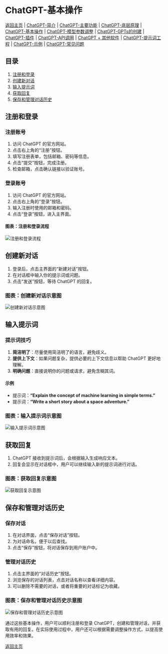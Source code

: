 # ChatGPT-基本操作

[返回主页](../README.md) | [ChatGPT-简介](ChatGPT-Introduction.md) | [ChatGPT-主要功能](ChatGPT-Key%20Features.md) | [ChatGPT-底层原理](ChatGPT-Underlying%20Principles.md) | [ChatGPT-基本操作](ChatGPT-Basic%20Operations.md) | [ChatGPT-模型参数调整](ChatGPT-Model%20Parameter%20Adjustment.md) | [ChatGPT-GPTs的创建](ChatGPT-Creating%20GPTs.md) | [ChatGPT-插件](ChatGPT-Plugins.md) | [ChatGPT-API调用](ChatGPT-API%20Calls.md) | [ChatGPT + 其他软件](ChatGPT-Plus%20Other%20Software.md) | [ChatGPT-提示词工程](ChatGPT-Prompt%20Engineering.md) | [ChatGPT-示例](ChatGPT-Examples.md) | [ChatGPT-常见问题](ChatGPT-FAQ.md)

## 目录
1. [注册和登录](#注册和登录)
2. [创建新对话](#创建新对话)
3. [输入提示词](#输入提示词)
4. [获取回复](#获取回复)
5. [保存和管理对话历史](#保存和管理对话历史)

## 注册和登录

### 注册账号
1. 访问 ChatGPT 的官方网站。
2. 点击右上角的“注册”按钮。
3. 填写注册表单，包括邮箱、密码等信息。
4. 点击“提交”按钮，完成注册。
5. 检查邮箱，点击确认链接以验证账号。

### 登录账号
1. 访问 ChatGPT 的官方网站。
2. 点击右上角的“登录”按钮。
3. 输入注册时使用的邮箱和密码。
4. 点击“登录”按钮，进入主界面。

#### 图表：注册和登录流程
![注册和登录流程](https://example.com/registration-login-chart.png)

## 创建新对话

1. 登录后，点击主界面的“新建对话”按钮。
2. 在对话框中输入你的提示词或问题。
3. 点击“发送”按钮，等待 ChatGPT 的回复。

### 图表：创建新对话示意图
![创建新对话示意图](https://example.com/new-conversation-chart.png)

## 输入提示词

### 提示词技巧
1. **简洁明了**：尽量使用简洁明了的语言，避免歧义。
2. **提供上下文**：如果问题复杂，提供必要的上下文信息以帮助 ChatGPT 更好地理解。
3. **明确问题**：直接说明你的问题或请求，避免含糊其词。

#### 示例
- 提示词：**“Explain the concept of machine learning in simple terms.”**
- 提示词：**“Write a short story about a space adventure.”**

### 图表：输入提示词示意图
![输入提示词示意图](https://example.com/input-prompt-chart.png)

## 获取回复

1. ChatGPT 接收到提示词后，会根据输入生成响应文本。
2. 回复会显示在对话框中，用户可以继续输入新的提示词进行对话。

### 图表：获取回复示意图
![获取回复示意图](https://example.com/get-response-chart.png)

## 保存和管理对话历史

### 保存对话
1. 在对话界面，点击“保存对话”按钮。
2. 为对话命名，便于以后查找。
3. 点击“保存”按钮，将对话保存到用户账户中。

### 管理对话历史
1. 点击主界面的“对话历史”按钮。
2. 浏览保存的对话列表，点击对话名称以查看详细内容。
3. 可以删除不需要的对话，或者将重要的对话标记为收藏。

### 图表：保存和管理对话历史示意图
![保存和管理对话历史示意图](https://example.com/manage-history-chart.png)

通过这些基本操作，用户可以顺利注册和登录 ChatGPT，创建和管理对话，并获取有用的回复。在实际使用过程中，用户还可以根据需要调整操作方式，以提高使用效率和效果。

[返回主页](../README.md)
